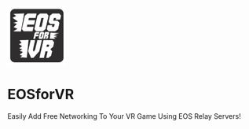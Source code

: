 ![EFV Logo](https://github.com/TheScruffyKat/EOSforVR/blob/main/github/EOSforVR_XS.png?raw=true)
# EOSforVR
Easily Add Free Networking To Your VR Game Using EOS Relay Servers!

